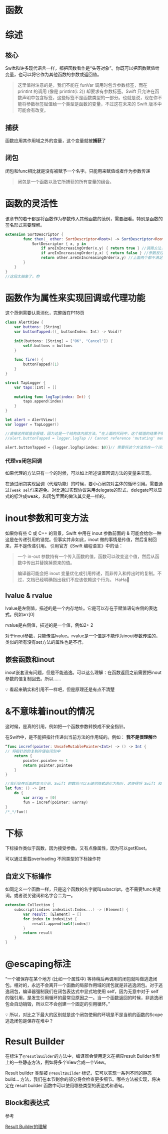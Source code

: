 # 函数

# 综述

## 核心

Swift和许多现代语言一样，都把函数看作是“头等对象”。你既可以把函数赋值给变量，也可以将它作为其他函数的参数或返回值。

> 这里值得注意的是，我们不能在 funVar 调用时包含参数标签，而在 printInt 的调用 (像是 printInt(i: 2)) 却要求有参数标签。Swift 只允许在函数声明中包含标签，这些标签不是函数类型的一部分。也就是说，现在你不能将参数标签赋值给一个类型是函数的变量，不过这在未来的 Swift 版本中可能会有改变。
> 

## 捕获

函数应用其作用域之外的变量，这个变量就被**捕获**了

## 闭包

闭包和func相比就是没有被赋予一个名字。只能用来赋值或者作为参数传递

> 闭包是一个函数以及它所捕获的所有变量的组合。
> 

# 函数的灵活性

该章节的若干都是将函数作为参数传入其他函数的范例，需要细看。特别是函数的签名形式需要理解。

```swift
extension SortDescriptor {
		func then(_ other: SortDescriptor<Root>) -> SortDescriptor<Root> {
			SortDescriptor { x, y in
				if areInIncreasingOrder(x,y) { return true } //调用方法，如果true则返回true
				if areInIncreasingOrder(y,x) { return false } //参数反过来调用如果true则返回false
				return other.areInIncreasingOrder(x,y) //上面两个都不满足，则返回新的SortDescriptor内部的排序方法
		}
	}
}
//这段太抽象了。😳
```

# 函数作为属性来实现回调或代理功能

这个范例需要认真消化，完整版在P118页

```swift
class AlertView {
    var buttons: [String]
    var buttonTapped:((_ buttonIndex: Int) -> Void)?
    
    init(buttons: [String] = ["OK", "Cancel"]) {
        self.buttons = buttons
    }
    
    func fire() {
        buttonTapped?(1)
    }
}

struct TapLogger {
    var taps:[Int] = []
    
    mutating func logTap(index: Int) {
        taps.append(index)
    }
}

let alert = AlertView()
var logger = TapLogger()

//直接这样赋值会报错，因为这是一个结构体内部方法。“在上面的代码中，这个赋值的结果不明确。是 logger 需要复制一份呢，还是 buttonTapped 需要改变它原来的状态 (即 logger 被捕获) 呢？”
//alert.buttonTapped = logger.logTap // Cannot reference 'mutating' method as function value

alert.buttonTapped = {logger.logTap(index: $0)}// 需要将这个方法包在一个闭包中，可以将方法的主体logger捕获，闭包的主体方法实现靠的是捕获的logger内部方法来实际实现，闭包本身只是一个壳，同时实现参数的传递
```

### 代理vs闭包回调

如果代理的方法只有一个的时候，可以如上所述设置回调方法的变量来实现。

在通过闭包实现回调（代理功能）的时候，要小心闭包对主体的循环引用。需要通过`[weak self]`来避免。对比通过实现协议采用delegate的形式，delegate可以显式的标注成weak，和闭包里面的做法其实是一样的。

# inout参数和可变方法

如果你有些 C 或 C++ 的背景，Swift 中用在 inout 参数前面的 & 可能会给你一种这是在传递引用的错觉。但事实并非如此，inout 做的事情是传值，然后复制回来，并不是传递引用。 引用官方《Swift 编程语言》中的话：

> 一个 in-out 参数持有一个传入函数的值，函数可以改变这个值，然后从函数中传出并替换掉原来的值。
> 

> 编译器可能会把 inout 变量优化成引用传递，而非传入和传出时的复制。不过，文档已经明确指出我们不应该依赖这个行为。 HaHa🤣
> 

## lvalue & rvalue

lvalue是左侧值，描述的是一个内存地址。它是可以存在于赋值语句左侧的表达式。例如arr[0]

rvalue是右侧值，描述的是一个值，例如2+ 2

对于inout参数，只能传递lvalue。rvalue是一个值是不能作为inout参数传递的，类似的所有没有set方法的属性也是不行。

## 嵌套函数和inout

inout嵌套没有问题，但是不能逃逸。可以这么理解：在函数返回之前需要把inout参数的值复制回去。所以……

<aside>
💡 看起来确实和引用不一样吧，但是原理还是有点不清楚

</aside>

# &不意味着inout的情况

这时候，是真的引用，例如把一个函数参数转换成不安全指针。

在Swift中，是不能把指针传递出当前方法的作用域的。例如： **我不是很理解**😳

```swift
“func incref(pointer: UnsafeMutablePointer<Int>) -> () -> Int {
// 将指针的的复制存储在闭包中
	return {
		pointer.pointee += 1
		return pointer.pointee
	}
}

//我们会在后面的章节介绍，Swift 的数组可以无缝地隐式退化为指针，这使得将 Swift 和 C 一起使用的时候非常方便。现在，假设在调用这个函数之前，你传入的数组已经离开其作用域了：
let fun: () -> Int
	do {
		var array = [0]
		fun = incref(pointer: &array)
}
/*_*/fun()

```

# 下标

下标操作类似于函数，因为接受参数。又有点像属性，因为可以get和set。

可以通过重载overloading 不同类型的下标操作符

## 自定义下标操作

如同定义一个函数一样，只是这个函数的名字就叫subscript，也不需要func关键词。或者说关键词和名字合二为一。

```swift
extension Collection {
    subscript(indies indexList:Index...) -> [Element] {
        var result: [Element] = []
        for index in indexList {
            result.append(self[index])
        }
        return result
    }
}
```

# @escaping标注

“一个被保存在某个地方 (比如一个属性中) 等待稍后再调用的闭包就叫做逃逸闭包。相对的，永远不会离开一个函数的局部作用域的闭包就是非逃逸闭包。对于逃逸闭包，编译器强制我们在闭包表达式中显式地使用 self，因为无意中对于 self 的强引用，是发生引用循环的最常见原因之一。当一个函数返回的时候，非逃逸闭包会自动销毁，所以它不会创建一个固定的引用循环。”

<aside>
💡 所以，对比之下最大的区别就是这个闭包使用的环境是不是当前的函数的Scope
逃逸闭包是保存在堆中？

</aside>

# Result Builder

在标注了`@resutlBuilder`的方法中，编译器会使用定义在相应result Builder类型上的一些静态方法，例如将多个View合成一个View。

Result builder 类型被 `@resultBuilder` 标记，它可以实现一系列不同的静态 build... 方法，我们在本节剩余的部分将会检查更多细节。哪些方法被实现，将决定在 result builder 函数中可以使用哪些类型的表达式和语句。

## Block和表达式

参考

[Result Builder的理解](../Result%20Builder%E7%9A%84%E7%90%86%E8%A7%A3%20583d6123702c4972b234ec5a483611dc.md)